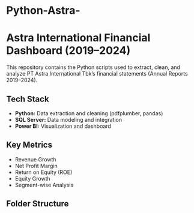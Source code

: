 # Python-Astra-
# Astra International Financial Dashboard (2019–2024)

This repository contains the Python scripts used to extract, clean, and analyze PT Astra International Tbk’s financial statements (Annual Reports 2019–2024).

## Tech Stack
- **Python:** Data extraction and cleaning (pdfplumber, pandas)
- **SQL Server:** Data modeling and integration
- **Power BI:** Visualization and dashboard

## Key Metrics
- Revenue Growth
- Net Profit Margin
- Return on Equity (ROE)
- Equity Growth
- Segment-wise Analysis

## Folder Structure
